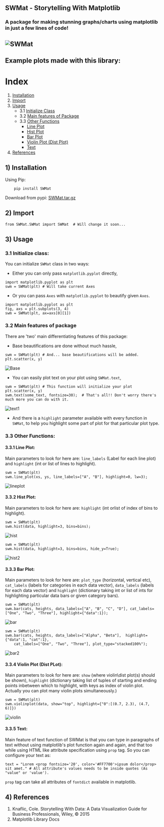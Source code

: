 ## SWMat - Storytelling With Matplotlib
### A package for making stunning graphs/charts using matplotlib in just a few lines of code!
![SWMat](images/swm.png)
---

## Example plots made with this library:

# Index
 1. [Installation](#1-installation)
 2. [Import](#2-import)
 3. [Usage](#3-usage)
    * 3.1 [Initialize Class](#31-initialize-class)
    * 3.2 [Main features of Package](#32-main-features-of-package)
    * 3.3 [Other Functions](#33-other-functions)
        * [Line Plot](#331-line-plot)
        * [Hist Plot](#332-hist-plot)
        * [Bar Plot](#333-bar-plot)
        * [Violin Plot (Dist Plot)](#334-violin-plot)
        * [Text](#335-text)
  4. [References](#4-references)

## 1) Installation
Using Pip:
```
    pip install SWMat
```
Download from pypi: [SWMat.tar.gz](https://pypi.org/project/SWMat/#files)

## 2) Import

```
from SWMat.SWMat import SWMat  # Will change it soon...
```

## 3) Usage

### 3.1 Initialize class:

You can initialize `SWMat` class in two ways:
  - Either you can only pass `matplotlib.pyplot` directly,
```
import matplotlib.pyplot as plt
swm = SWMat(plt) # Will take current Axes
```
  - Or you can pass `Axes` with `matplotlib.pyplot` to beautify given `Axes`.
```
import matplotlib.pyplot as plt
fig, axs = plt.subplots(3, 4)
swm = SWMat(plt, ax=axs[0][1])
```

### 3.2 Main features of package

There are 'two' main differentiating features of this package:
  - Base beautifications are done without much hassle,
```
swm = SWMat(plt) # And... base beautifications will be added.
plt.scatter(x, y)
```
![Base](images/base.png)
  - You can easily plot text on your plot using `SWMat.text`,
```
swm = SWMat(plt) # This function will initialize your plot
plt.scatter(x, y)
swm.text(some_text, fontsize=30);  # That's all!! Don't worry there's much more you can do with it.
```
![text1](images/text1.png)
  - And there is a `highlight` parameter available with every function in `SWMat`, to help you highlight some part of plot for that particular plot type.


### 3.3 Other Functions:
#### 3.3.1 Line Plot:

Main parameters to look for here are: `line_labels` (Label for each line plot) and `highlight` (int or list of lines to highlight).

```
swm = SWMat(plt)
swm.line_plot(xs, ys, line_labels=["A", "B"], highlight=0, lw=3);
```
![lineplot](images/lineplot.png)

#### 3.3.2 Hist Plot:

Main parameters to look for here are: `highlight` (int orlist of index of bins to highlight).

```
swm = SWMat(plt)
swm.hist(data, highlight=3, bins=bins);
```
![hist](images/hist.png)
```
swm = SWMat(plt)
swm.hist(data, highlight=3, bins=bins, hide_y=True);
```
![hist2](images/hist2.png)
#### 3.3.3 Bar Plot:

Main parameters to look for here are: `plot_type` (horizontal, vertical etc), `cat_labels` (labels for categories in each data vector), `data_labels` (labels for each data vector) and `highlight` (dictionary taking int or list of ints for highlighting particular data bars or given category bars).

```
swm = SWMat(plt)
swm.bar(cats, heights, data_labels=["A", "B", "C", "D"], cat_labels=["One", "Two", "Three"], highlight={"data":1});
```

![bar](images/bar.png)
```
swm = SWMat(plt)
swm.bar(cats, heights, data_labels=["Alpha", "Beta"],  highlight={"data":1, "cat":1},
    cat_labels=["One", "Two", "Three"], plot_type="stacked100%");
```
![bar2](images/bar2.png)

#### 3.3.4 Violin Plot (Dist PLot):

Main parameters to look for here are: `show` (where violin\dist plot(s) should be shown), `highlight` (dictionary taking list of tuples of starting and ending points inbetween which to highlight, with keys as index of violin plot. Actually you can plot many violin plots simultaneously.)

```
swm = SWMat(plt)
swm.violinplot(data, show="top", highlight={"0":[(0.7, 2.3), (4.7, 6)]})
```
![violin](images/violin.png)

#### 3.3.5 Text:

Main feature of text function of SWMat is that you can type in paragraphs of text without using matplotlib's plot function again and again, and that too while using HTML like attribute specification using `prop` tag. So you can configure your text as:

```
text = "Lorem <prop fontsize='20', color='#FF7700'>ipsum dolor</prop> sit amet." # All attribute's values needs to be inside quotes (As "value" or 'value').
```

`prop` tag can take all attributes of  `fontdict` available in matplotlib.

## 4) References

  1. Knaflic, Cole. Storytelling With Data: A Data Visualization Guide for Business Professionals, Wiley, © 2015
  2. Matplotlib Library Docs